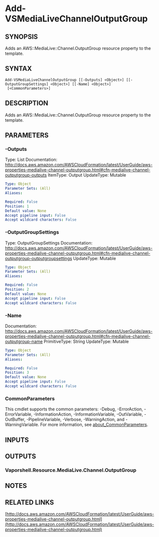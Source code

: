 # Add-VSMediaLiveChannelOutputGroup

## SYNOPSIS
Adds an AWS::MediaLive::Channel.OutputGroup resource property to the template.

## SYNTAX

```
Add-VSMediaLiveChannelOutputGroup [[-Outputs] <Object>] [[-OutputGroupSettings] <Object>] [[-Name] <Object>]
 [<CommonParameters>]
```

## DESCRIPTION
Adds an AWS::MediaLive::Channel.OutputGroup resource property to the template.

## PARAMETERS

### -Outputs
Type: List
Documentation: http://docs.aws.amazon.com/AWSCloudFormation/latest/UserGuide/aws-properties-medialive-channel-outputgroup.html#cfn-medialive-channel-outputgroup-outputs
ItemType: Output
UpdateType: Mutable

```yaml
Type: Object
Parameter Sets: (All)
Aliases:

Required: False
Position: 1
Default value: None
Accept pipeline input: False
Accept wildcard characters: False
```

### -OutputGroupSettings
Type: OutputGroupSettings
Documentation: http://docs.aws.amazon.com/AWSCloudFormation/latest/UserGuide/aws-properties-medialive-channel-outputgroup.html#cfn-medialive-channel-outputgroup-outputgroupsettings
UpdateType: Mutable

```yaml
Type: Object
Parameter Sets: (All)
Aliases:

Required: False
Position: 2
Default value: None
Accept pipeline input: False
Accept wildcard characters: False
```

### -Name
Documentation: http://docs.aws.amazon.com/AWSCloudFormation/latest/UserGuide/aws-properties-medialive-channel-outputgroup.html#cfn-medialive-channel-outputgroup-name
PrimitiveType: String
UpdateType: Mutable

```yaml
Type: Object
Parameter Sets: (All)
Aliases:

Required: False
Position: 3
Default value: None
Accept pipeline input: False
Accept wildcard characters: False
```

### CommonParameters
This cmdlet supports the common parameters: -Debug, -ErrorAction, -ErrorVariable, -InformationAction, -InformationVariable, -OutVariable, -OutBuffer, -PipelineVariable, -Verbose, -WarningAction, and -WarningVariable. For more information, see [about_CommonParameters](http://go.microsoft.com/fwlink/?LinkID=113216).

## INPUTS

## OUTPUTS

### Vaporshell.Resource.MediaLive.Channel.OutputGroup
## NOTES

## RELATED LINKS

[http://docs.aws.amazon.com/AWSCloudFormation/latest/UserGuide/aws-properties-medialive-channel-outputgroup.html](http://docs.aws.amazon.com/AWSCloudFormation/latest/UserGuide/aws-properties-medialive-channel-outputgroup.html)

